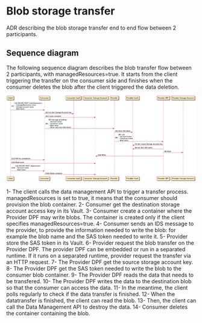 # Blob storage transfer

ADR describing the blob storage transfer end to end flow between 2 participants.

## Sequence diagram
The following sequence diagram describes the blob transfer flow between 2 participants, with managedResources=true.
It starts from the client triggering the transfer on the consumer side and finishes when the consumer deletes the blob
after the client triggered the data deletion.

![blob-transfer](../../../diagrams/blob-transfer.png)

1- The client calls the data management API to trigger a transfer process. 
managedResources is set to true, it means that the consumer should provision the blob container.
2- Consumer get the destination storage account access key in its Vault.
3- Consumer create a container where the Provider DPF may write blobs. The container is created only if the client specifies managedResources=true.
4- Consumer sends an IDS message to the provider, to provide the information needed to write the blob: for example the blob name and the SAS token needed to write it.
5- Provider store the SAS token in its Vault.
6- Provider request the blob transfer on the Provider DPF. The provider DPF can be embedded or run in a separated runtime. If it runs on a separated runtime, provider request the transfer via an HTTP request.
7- The Provider DPF get the source storage account key.
8- The Provider DPF get the SAS token needed to write the blob to the consumer blob container.
9- The Provider DPF reads the data that needs to be transfered.
10- The Provider DPF writes the data to the destination blob so that the consumer can access the data.
11- In the meantime, the client polls regularly to check if the data transfer is finished.
12- When the datatransfer is finished, the client can read the blob.
13- Then, the client can call the Data Management API to destroy the data.
14- Consumer deletes the container containing the blob.
